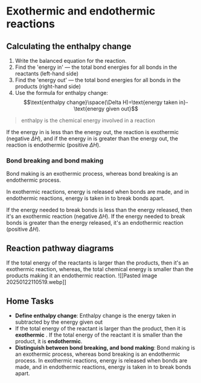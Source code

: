 # Exothermic and endothermic reactions
## Calculating the enthalpy change
1. Write the balanced equation for the reaction.
2. Find the 'energy in' ― the total bond energies for all bonds in the reactants (left-hand side)
3. Find the 'energy out' ― the total bond energies for all bonds in the products (right-hand side)
4. Use the formula for enthalpy change:
   $$\text{enthalpy change}\space(\Delta H)=\text{energy taken in}-\text{energy given out}$$

> enthalpy is the chemical energy involved in a reaction

If the energy in is less than the energy out, the reaction is exothermic (negative $\Delta H$), and if the energy in is greater than the energy out, the reaction is endothermic (positive $\Delta H$).
### Bond breaking and bond making
Bond making is an exothermic process, whereas bond breaking is an endothermic process.

In exothermic reactions, energy is released when bonds are made, and in endothermic reactions, energy is taken in to break bonds apart.

If the energy needed to break bonds is less than the energy released, then it's an exothermic reaction (negative $\Delta H$). If the energy needed to break bonds is greater than the energy released, it's an endothermic reaction (positive $\Delta H$).
## Reaction pathway diagrams
If the total energy of the reactants is larger than the products, then it's an exothermic reaction, whereas, the total chemical energy is smaller than the products making it an endothermic reaction.
![[Pasted image 20250122110519.webp]]
## Home Tasks
- **Define enthalpy change**: Enthalpy change is the energy taken in subtracted by the energy given out
- If the total energy of the reactant is larger than the product, then it is **exothermic** . If the total energy of the reactant it is smaller than the product, it is **endothermic**.
- **Distinguish between bond breaking, and bond making**: Bond making is an exothermic process, whereas bond breaking is an endothermic process. In exothermic reactions, energy is released when bonds are made, and in endothermic reactions, energy is taken in to break bonds apart.